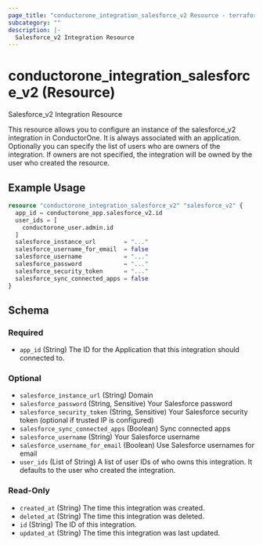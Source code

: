 ```yaml
---
page_title: "conductorone_integration_salesforce_v2 Resource - terraform-provider-conductorone"
subcategory: ""
description: |-
  Salesforce_v2 Integration Resource
---
```


# conductorone_integration_salesforce_v2 (Resource)

Salesforce_v2 Integration Resource

This resource allows you to configure an instance of the salesforce_v2 integration in ConductorOne.
It is always associated with an application. Optionally you can specify the list of users who are owners of the integration.
If owners are not specified, the integration will be owned by the user who created the resource.

## Example Usage

```terraform
resource "conductorone_integration_salesforce_v2" "salesforce_v2" {
  app_id = conductorone_app.salesforce_v2.id
  user_ids = [
    conductorone_user.admin.id
  ]
  salesforce_instance_url        = "..."
  salesforce_username_for_email  = false
  salesforce_username            = "..."
  salesforce_password            = "..."
  salesforce_security_token      = "..."
  salesforce_sync_connected_apps = false
}
```

<!-- schema generated by tfplugindocs -->
## Schema

### Required

- `app_id` (String) The ID for the Application that this integration should connected to.

### Optional

- `salesforce_instance_url` (String) Domain
- `salesforce_password` (String, Sensitive) Your Salesforce password
- `salesforce_security_token` (String, Sensitive) Your Salesforce security token (optional if trusted IP is configured)
- `salesforce_sync_connected_apps` (Boolean) Sync connected apps
- `salesforce_username` (String) Your Salesforce username
- `salesforce_username_for_email` (Boolean) Use Salesforce usernames for email
- `user_ids` (List of String) A list of user IDs of who owns this integration. It defaults to the user who created the integration.

### Read-Only

- `created_at` (String) The time this integration was created.
- `deleted_at` (String) The time this integration was deleted.
- `id` (String) The ID of this integration.
- `updated_at` (String) The time this integration was last updated.
